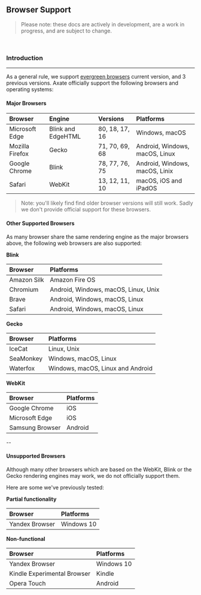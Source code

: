 ## Browser Support

> Please note: these docs are actively in development, are a work in progress, and are subject to change. 

&nbsp;


### Introduction  
---

As a general rule, we support [evergreen browsers](https://www.techopedia.com/definition/31094/evergreen-browser) current version, and 3 previous versions. 
Axate officially support the following browsers and operating systems:



#### Major Browsers

| Browser         | Engine             | Versions       | Platforms                      |
|:----------------|:-------------------|:---------------|:-------------------------------|
| Microsoft Edge  | Blink and EdgeHTML | 80, 18, 17, 16 | Windows, macOS                 |
| Mozilla Firefox | Gecko              | 71, 70, 69, 68 | Android, Windows, macOS, Linux |
| Google Chrome   | Blink              | 78, 77, 76, 75 | Android, Windows, macOS, Linix |
| Safari          | WebKit             | 13, 12, 11, 10 | macOS, iOS and iPadOS          |

> Note: you'll likely find find older browser versions will still work. Sadly we don't provide official support for these browsers.


#### Other Supported Browsers

As many browser share the same rendering engine as the major browsers above, the following web browsers are also supported:


**Blink**  

| Browser                     | Platforms                            |
|:----------------------------|:-------------------------------------|
| Amazon Silk                 | Amazon Fire OS                       |
| Chromium                    | Android, Windows, macOS, Linux, Unix |
| Brave                       | Android, Windows, macOS, Linux       |
| Safari                      | Android, Windows, macOS, Linux       |


**Gecko**

| Browser                     | Platforms                            |
|:----------------------------|:-------------------------------------|
| IceCat                      | Linux, Unix                          | 
| SeaMonkey                   | Windows, macOS, Linux                | 
| Waterfox                    | Windows, macOS, Linux and Android    |


**WebKit**

| Browser                     | Platforms                            |
|:----------------------------|:-------------------------------------|
| Google Chrome               | iOS                                  |
| Microsoft Edge              | iOS                                  |
| Samsung Browser             | Android                              |


--

#### Unsupported Browsers


Although many other browsers which are based on the WebKit, Blink or the Gecko rendering engines may work, we do not officially support them. 

Here are some we've previously tested: 

**Partial functionality**

| Browser                     | Platforms                            |
|:----------------------------|:-------------------------------------|
| Yandex Browser              | Windows 10                           |


**Non-functional**

| Browser                     | Platforms                            |
|:----------------------------|:-------------------------------------|
| Yandex Browser              | Windows 10                           |
| Kindle Experimental Browser | Kindle                               |
| Opera Touch                 | Android                              |

